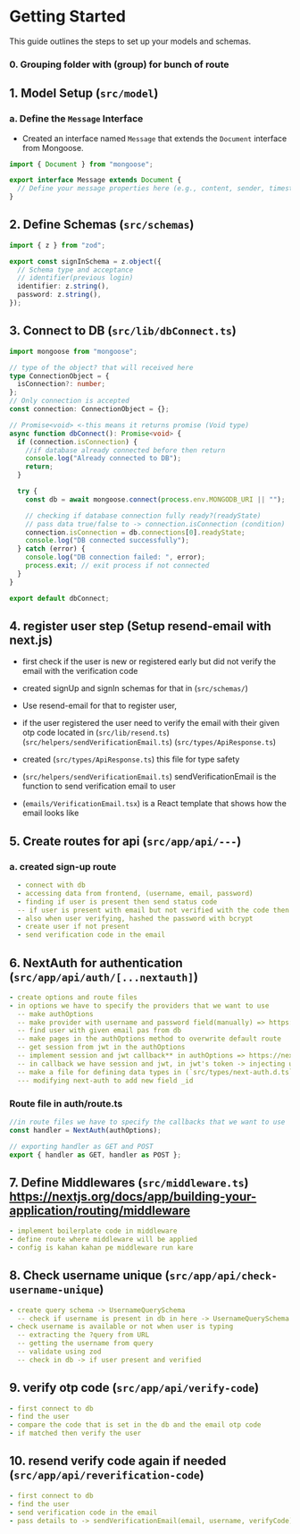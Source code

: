 # Getting Started

This guide outlines the steps to set up your models and schemas.

### 0. Grouping folder with (group) for bunch of route

## 1. Model Setup (`src/model`)

### a. Define the `Message` Interface

- Created an interface named `Message` that extends the `Document` interface from Mongoose.

```typescript
import { Document } from "mongoose";

export interface Message extends Document {
  // Define your message properties here (e.g., content, sender, timestamp)
}
```

## 2. Define Schemas (`src/schemas`)

```typescript
import { z } from "zod";

export const signInSchema = z.object({
  // Schema type and acceptance
  // identifier(previous login)
  identifier: z.string(),
  password: z.string(),
});
```

## 3. Connect to DB (`src/lib/dbConnect.ts`)

```typescript
import mongoose from "mongoose";

// type of the object? that will received here
type ConnectionObject = {
  isConnection?: number;
};
// Only connection is accepted
const connection: ConnectionObject = {};

// Promise<void> <-this means it returns promise (Void type)
async function dbConnect(): Promise<void> {
  if (connection.isConnection) {
    //if database already connected before then return
    console.log("Already connected to DB");
    return;
  }

  try {
    const db = await mongoose.connect(process.env.MONGODB_URI || "");

    // checking if database connection fully ready?(readyState)
    // pass data true/false to -> connection.isConnection (condition)
    connection.isConnection = db.connections[0].readyState;
    console.log("DB connected successfully");
  } catch (error) {
    console.log("DB connection failed: ", error);
    process.exit; // exit process if not connected
  }
}

export default dbConnect;
```

## 4. register user step (Setup resend-email with next.js)

- first check if the user is new or registered early but did not verify the email with the verification code

- created signUp and signIn schemas for that in (`src/schemas/`)

- Use resend-email for that to register user,
- if the user registered the user need to verify the email with their given otp code located in (`src/lib/resend.ts`) (`src/helpers/sendVerificationEmail.ts`) (`src/types/ApiResponse.ts`)
- created (`src/types/ApiResponse.ts`) this file for type safety

- (`src/helpers/sendVerificationEmail.ts`) sendVerificationEmail is the function to send verification email to user
- (`emails/VerificationEmail.tsx`) is a React template that shows how the email looks like

## 5. Create routes for api (`src/app/api/---`)

### a. created sign-up route

```yaml
  - connect with db
  - accessing data from frontend, (username, email, password)
  - finding if user is present then send status code
  -- if user is present with email but not verified with the code then do work
  - also when user verifying, hashed the password with bcrypt
  - create user if not present
  - send verification code in the email
```

## 6. NextAuth for authentication (`src/app/api/auth/[...nextauth]`)

```yaml
- create options and route files
- in options we have to specify the providers that we want to use
  -- make authOptions
  -- make provider with username and password field(manually) => https://next-auth.js.org/providers/credentials
  -- find user with given email pas from db
  -- make pages in the authOptions method to overwrite default route
  -- get session from jwt in the authOptions
  -- implement session and jwt callback** in authOptions => https://next-auth.js.org/configuration/callbacks#sign-in-callback
  -- in callback we have session and jwt, in jwt's token -> injecting user data (making powerful)
  -- make a file for defining data types in (`src/types/next-auth.d.ts`)
  --- modifying next-auth to add new field _id
```

### Route file in auth/route.ts

```typescript
//in route files we have to specify the callbacks that we want to use
const handler = NextAuth(authOptions);

// exporting handler as GET and POST
export { handler as GET, handler as POST };
```

## 7. Define Middlewares (`src/middleware.ts`) https://nextjs.org/docs/app/building-your-application/routing/middleware

```yaml
- implement boilerplate code in middleware
- define route where middleware will be applied
- config is kahan kahan pe middleware run kare
```

## 8. Check username unique (`src/app/api/check-username-unique`)

```yaml
- create query schema -> UsernameQuerySchema
  -- check if username is present in db in here -> UsernameQuerySchema
- check username is available or not when user is typing
  -- extracting the ?query from URL
  -- getting the username from query
  -- validate using zod
  -- check in db -> if user present and verified
```

## 9. verify otp code (`src/app/api/verify-code`)

```yaml
- first connect to db
- find the user
- compare the code that is set in the db and the email otp code
- if matched then verify the user
```

## 10. resend verify code again if needed (`src/app/api/reverification-code`)

```yaml
- first connect to db
- find the user
- send verification code in the email
- pass details to -> sendVerificationEmail(email, username, verifyCode)
```
